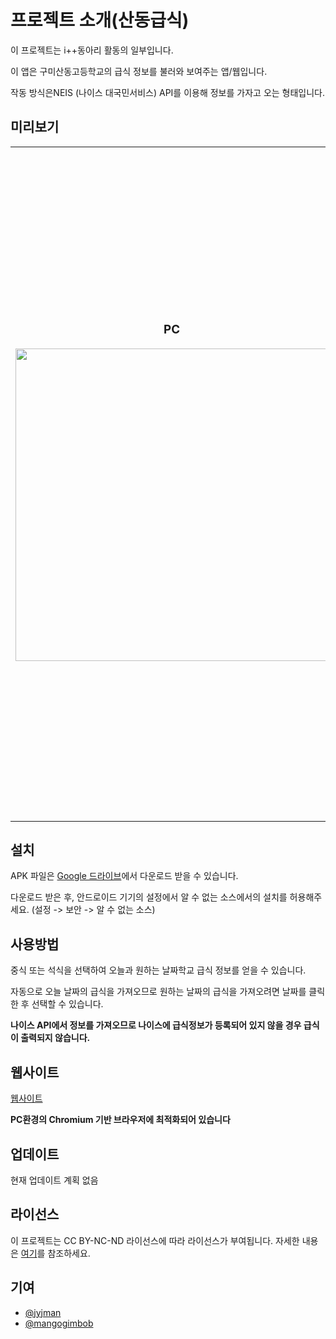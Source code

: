 # 프로젝트 소개(산동급식)
이 프로젝트는 i++동아리 활동의 일부입니다.

이 앱은 구미산동고등학교의 급식 정보를 불러와 보여주는 앱/웹입니다.

작동 방식은NEIS (나이스 대국민서비스) API를 이용해 정보를 가자고 오는 형태입니다.

## 미리보기

<table width=100%>
   <tr>
      <td width=70% align="center">
         <h3>PC</h3>
         <img src="https://drive.google.com/uc?export=view&id=1WlatKN1p_4LbS56RnlwLpKE2Wqg5v23v" width="500">
      </td>
      <td width=200% align="center">
         <h3>안드로이드</h3>
         <img src="https://drive.google.com/uc?export=view&id=198w-o_YaDZpiq6P9l8Qqfix26j-mWarD" width="1000">
      </td>
   </tr>
</table>

## 설치

APK 파일은 [Google 드라이브](https://drive.google.com/file/d/1S8V8OYn43cT4ACLKASxBhS8Zy4vPV1L6/view?usp=drive_link)에서 다운로드 받을 수 있습니다.

다운로드 받은 후, 안드로이드 기기의 설정에서 알 수 없는 소스에서의 설치를 허용해주세요. (설정 -> 보안 -> 알 수 없는 소스)
## 사용방법

중식 또는 석식을 선택하여 오늘과 원하는 날짜학교 급식 정보를 얻을 수 있습니다.

자동으로 오늘 날짜의 급식을 가져오므로 원하는 날짜의 급식을 가져오려면 날짜를 클릭 한 후 선택할 수 있습니다. 

**나이스 API에서 정보를 가져오므로 나이스에 급식정보가 등록되어 있지 않을 경우 급식이 출력되지 않습니다.**

## 웹사이트

[웹사이트](https://jyjman.github.io/web/)

**PC환경의 Chromium 기반 브라우저에 최적화되어 있습니다**

## 업데이트

현재 업데이트 계획 없음
## 라이선스

이 프로젝트는 CC BY-NC-ND 라이선스에 따라 라이선스가 부여됩니다. 자세한 내용은 [여기](https://creativecommons.org/licenses/by-nc-nd/4.0/deed.ko)를 참조하세요.

## 기여
* [@jyjman](https://github.com/jyjman)
* [@mangogimbob](https://github.com/mangogimbob)
